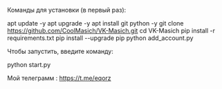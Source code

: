 Команды для установки (в первый раз): 

apt update -y
apt upgrade -y
apt install git python -y
git clone https://github.com/CoolMasich/VK-Masich.git
cd VK-Masich
pip install -r requirements.txt
pip install --upgrade pip
python add_account.py


Чтобы запустить, введите команду: 

python start.py


Мой телеграмм : https://t.me/eqorz
